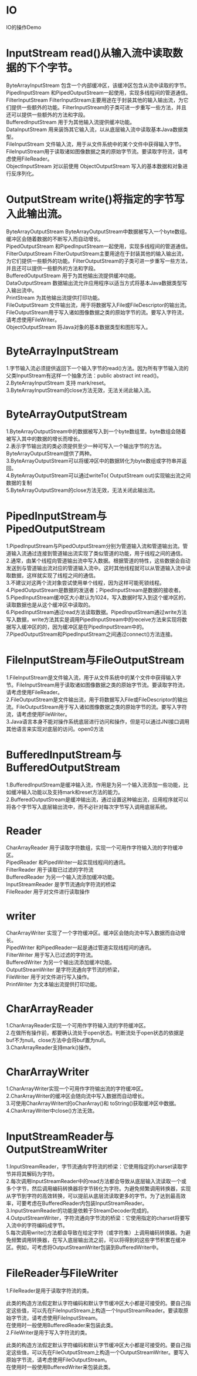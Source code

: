 # IO
IO的操作Demo

# InputStream read()从输入流中读取数据的下个字节。
ByteArrayInputStream	包含一个内部缓冲区，该缓冲区包含从流中读取的字节。	  
PipedInputStream	和PipedOutputStream一起使用，实现多线程间的管道通信。	  
FilterInputStream	FilterInputStream主要用途在于封装其他的输入输出流，为它们提供一些额外的功能。FilterInputStream的子类可进一步重写一些方法，并且还可以提供一些额外的方法和字段。	  
BufferedInputStream	用于为其他输入流提供缓冲功能。	  
DataInputStream	用来装饰其它输入流，以从底层输入流中读取基本Java数据类型。	  
FileInputStream	文件输入流，用于从文件系统中的某个文件中获得输入字节。FileInputStream用于读取诸如图像数据之类的原始字节流。要读取字符流，请考虑使用FileReader。	  
ObjectInputStream	对以前使用 ObjectOutputStream 写入的基本数据和对象进行反序列化。	  

# OutputStream write()将指定的字节写入此输出流。
ByteArrayOutputStream	ByteArrayOutputStream中数据被写入一个byte数组。缓冲区会随着数据的不断写入而自动增长。	  
PipedOutputStream	和PipedInputStream一起使用，实现多线程间的管道通信。	  
FilterOutputStream	FilterOutputStream主要用途在于封装其他的输入输出流，为它们提供一些额外的功能。FilterOutputStream的子类可进一步重写一些方法，并且还可以提供一些额外的方法和字段。  
BufferedOutputStream	用于为其他输出流提供缓冲功能。	  
DataOutputStream	数据输出流允许应用程序以适当方式将基本Java数据类型写入输出流中。	  
PrintStream	为其他输出流提供打印功能。	  
FileOutputStream	文件输出流，用于将数据写入File或FileDescriptor的输出流。FileOutputStream用于写入诸如图像数据之类的原始字节的流。要写入字符流，请考虑使用FileWriter。	  
ObjectOutputStream	将Java对象的基本数据类型和图形写入。  

# ByteArrayInputStream
1.字节输入流必须提供返回下一个输入字节的read()方法。因为所有字节输入流的父类InputStream有这样一个抽象方法：public abstract int read()。  
2.ByteArrayInputStream 支持 mark/reset。  
3.ByteArrayInputStream的close方法无效，无法关闭此输入流。

# ByteArrayOutputStream
1.ByteArrayOutputStream中的数据被写入到一个byte数组里。byte数组会随着被写入其中的数据的增长而增长。  
2.表示字节输出流的类必须提供至少一种可写入一个输出字节的方法。ByteArrayOutputStream提供了两种。  
3.ByteArrayOutputStream可以将缓冲区中的数据转化为byte数组或字符串并返回。  
4.ByteArrayOutputStream可以通过writeTo( OutputStream out)实现输出流之间数据的复制  
5.ByteArrayOutputStream的close方法无效，无法关闭此输出流。  

# PipedInputStream与PipedOutputStream
1.PipedInputStream与PipedOutputStream分别为管道输入流和管道输出流。管道输入流通过连接到管道输出流实现了类似管道的功能，用于线程之间的通信。  
2.通常，由某个线程向管道输出流中写入数据。根据管道的特性，这些数据会自动发送到与管道输出流对应的管道输入流中。这时其他线程就可以从管道输入流中读取数据，这样就实现了线程之间的通信。  
3.不建议对这两个流对象尝试使用单个线程，因为这样可能死锁线程。  
4.PipedOutputStream是数据的发送者；PipedInputStream是数据的接收者。  
5.PipedInputStream缓冲区大小默认为1024，写入数据时写入到这个缓冲区的，读取数据也是从这个缓冲区中读取的。  
6.PipedInputStream通过read方法读取数据。PipedInputStream通过write方法写入数据，write方法其实是调用PipedInputStream中的receive方法来实现将数据写入缓冲区的的，因为缓冲区是在PipedInputStream中的。  
7.PipedOutputStream和PipedInputStream之间通过connect()方法连接。  

# FileInputStream与FileOutputStream
1.FileInputStream是文件输入流，用于从文件系统中的某个文件中获得输入字节。FileInputStream用于读取诸如图像数据之类的原始字节流。要读取字符流，请考虑使用FileReader。  
2.FileOutputStream是文件输出流，用于将数据写入File或FileDescriptor的输出流。FileOutputStream用于写入诸如图像数据之类的原始字节的流。要写入字符流，请考虑使用FileWriter。  
3.Java语言本身不能对操作系统底层进行访问和操作，但是可以通过JNI接口调用其他语言来实现对底层的访问。open0方法  

# BufferedInputStream与BufferedOutputStream
1.BufferedInputStream是缓冲输入流，作用是为另一个输入流添加一些功能，比如缓冲输入功能以及支持mark和reset方法的能力。  
2.BufferedOutputStream是缓冲输出流，通过设置这种输出流，应用程序就可以将各个字节写入底层输出流中，而不必针对每次字节写入调用底层系统。  

# Reader
CharArrayReader	用于读取字符数组，实现一个可用作字符输入流的字符缓冲区。	  
PipedReader	和PipedWriter一起实现线程间的通讯。	  
FilterReader	用于读取已过滤的字符流	  
BufferedReader	为另一个输入流添加缓冲功能。	  
InputStreamReader	是字节流通向字符流的桥梁	  
FileReader	用于对文件进行读取操作  

# writer
CharArrayWriter	实现了一个字符缓冲区。缓冲区会随向流中写入数据而自动增长。	  
PipedWriter	和PipedReader一起是通过管道实现线程间的通讯。	  
FilterWriter	用于写入已过滤的字符流。	  
BufferedWriter	为另一个输出流添加缓冲功能。	  
OutputStreamWriter	是字符流通向字节流的桥梁，	  
FileWriter	用于对文件进行写入操作。	  
PrintWriter	为文本输出流提供打印功能。  

# CharArrayReader
1.CharArrayReader实现一个可用作字符输入流的字符缓冲区。  
2.在做所有操作前，都要确认流处于open状态。判断流处于open状态的依据是buf不为null。close方法中会将buf置为null。  
3.CharArrayReader支持mark()操作。  

# CharArrayWriter
1.CharArrayWriter实现一个可用作字符输出流的字符缓冲区。  
2.CharArrayWriter的缓冲区会随向流中写入数据而自动增长。  
3.可使用CharArrayWritert的oCharArray()和 toString()获取缓冲区中数据。  
4.CharArrayWriter中close()方法无效。  

# InputStreamReader与OutputStreamWriter
1.InputStreamReader，字节流通向字符流的桥梁：它使用指定的charset读取字节并将其解码为字符。  
2.每次调用InputStreamReader中的read方法都会导致从底层输入流读取一个或多个字节，然后调用编码转换器将字节转化为字符。为避免频繁调用转换器，实现从字节到字符的高效转换，可以提前从底层流读取更多的字节。为了达到最高效率，可要考虑在BufferedReader内包装InputStreamReader。  
3.InputStreamReader的功能是依赖于StreamDecoder完成的。  
4.OutputStreamWriter，字符流通向字节流的桥梁：它使用指定的charset将要写入流中的字符编码成字节。  
5.每次调用write()方法都会导致在给定字符（或字符集）上调用编码转换器。为避免频繁调用转换器，在写入底层输出流之前，可以将得到的这些字节积累在缓冲区。例如，可考虑将OutputStreamWriter包装到BufferedWriter中。  

# FileReader与FileWriter
1.FileReader是用于读取字符流的类。  

此类的构造方法假定默认字符编码和默认字节缓冲区大小都是可接受的。要自己指定这些值，可以先在FileInputStream上构造一个InputStreamReader。要读取原始字节流，请考虑使用FileInputStream。  
在使用时一般使用BufferedReader来包装此类。  
2.FileWriter是用于写入字符流的类。  

此类的构造方法假定默认字符编码和默认字节缓冲区大小都是可接受的。要自己指定这些值，可以先在FileOutputStream上构造一个OutputStreamWriter。要写入原始字节流，请考虑使用FileOutputStream。  
在使用时一般使用BufferedWriter来包装此类。  
